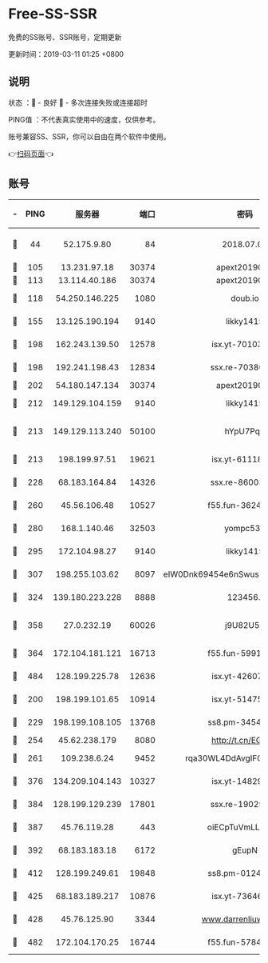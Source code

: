 # Free-SS-SSR

免费的SS账号、SSR账号，定期更新

更新时间：2019-03-11 01:25 +0800

## 说明

状态     ：🙂 - 良好 🙁 - 多次连接失败或连接超时

PING值   ：不代表真实使用中的速度，仅供参考。

账号兼容SS、SSR，你可以自由在两个软件中使用。

👉[扫码页面](https://liesauer.github.io/Free-SS-SSR/)👈

## 账号

|-|PING|服务器|端口|密码|加密方式|区域|
|:----:|:----:|:-----:|-----:|:----:|:----:|:----:|
|🙂|44|52.175.9.80|84|2018.07.07|chacha20-ietf-poly1305|HK|
|🙂|105|13.231.97.18|30374|apext2019006|chacha20|JP|
|🙂|113|13.114.40.186|30374|apext2019006|chacha20|JP|
|🙂|118|54.250.146.225|1080|doub.io|aes-256-cfb|JP|
|🙂|155|13.125.190.194|9140|likky1415|aes-256-cfb|KR|
|🙂|198|162.243.139.50|12578|isx.yt-70103288|aes-256-cfb|US|
|🙂|198|192.241.198.43|12834|ssx.re-70380369|aes-256-cfb|US|
|🙂|202|54.180.147.134|30374|apext2019006|chacha20|KR|
|🙂|212|149.129.104.159|9140|likky1415|aes-256-cfb|HK|
|🙂|213|149.129.113.240|50100|hYpU7PqP|chacha20-ietf-poly1305|CN|
|🙂|213|198.199.97.51|19621|isx.yt-61118042|aes-256-cfb|US|
|🙂|228|68.183.164.84|14326|ssx.re-86003792|aes-256-cfb|US|
|🙂|260|45.56.106.48|10527|f55.fun-36242266|aes-256-cfb|US|
|🙂|280|168.1.140.46|32503|yompc535|aes-256-cfb|AU|
|🙂|295|172.104.98.27|9140|likky1415|aes-256-cfb|JP|
|🙂|307|198.255.103.62|8097|eIW0Dnk69454e6nSwuspv9DmS201tQ0D|aes-256-cfb|US|
|🙂|324|139.180.223.228|8888|123456..|aes-256-cfb|JP|
|🙂|358|27.0.232.19|60026|j9U82U53|xchacha20-ietf-poly1305|HK|
|🙂|364|172.104.181.121|16713|f55.fun-59911969|aes-256-cfb|SG|
|🙂|484|128.199.225.78|12636|isx.yt-42607822|aes-256-cfb|SG|
|🙂|200|198.199.101.65|10914|isx.yt-51475451|aes-256-cfb|US|
|🙂|229|198.199.108.105|13768|ss8.pm-34548033|aes-256-cfb|US|
|🙂|254|45.62.238.179|8080|http://t.cn/EGJIyrl|rc4-md5|CA|
|🙂|261|109.238.6.24|9452|rqa30WL4DdAvgIFG6Fs3znzTa|aes-256-cfb|FR|
|🙂|376|134.209.104.143|10327|isx.yt-14829527|aes-256-cfb|SG|
|🙂|384|128.199.129.239|17801|ssx.re-19029637|aes-256-cfb|SG|
|🙂|387|45.76.119.28|443|oiECpTuVmLLxk4Ts|aes-256-cfb|AU|
|🙂|392|68.183.183.18|6172|gEupN|aes-256-cfb|SG|
|🙂|412|128.199.249.61|19848|ss8.pm-01244950|aes-256-cfb|SG|
|🙂|425|68.183.189.217|10876|isx.yt-73646645|aes-256-cfb|SG|
|🙂|428|45.76.125.90|3344|www.darrenliuwei.com|aes-256-cfb|AU|
|🙂|482|172.104.170.25|16744|f55.fun-57847062|aes-256-cfb|SG|
